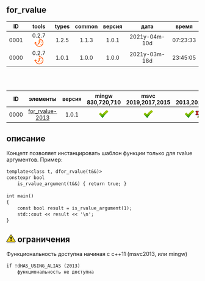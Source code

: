 ﻿
[P]: ../../../icons/progress.png
[V]: ../../../icons/success.png
[X]: ../../../icons/failed.png
[D]: ../../../icons/danger.png
[E]: ../../../icons/empty.png
[N]: ../../../icons/na.png

for_rvalue
---

| **ID** | tools           | types | common | версия |     дата      |  время   |  
|:------:|:---------------:|:-----:|:------:|:------:|:-------------:|:--------:|  
|  0001  | 0.2.7 [![P]][M] | 1.2.5 | 1.1.3  | 1.0.1  | 2021y-04m-10d | 07:23:33 |  
|  0000  | 0.2.7 [![P]][M] | 1.0.1 | 1.0.0  | 1.0.0  | 2021y-03m-18d | 23:45:05 |  

<br/>
<br/>

| **ID** | элементы             | версия | mingw 830,720,710 | msvc 2019,2017,2015 | msvc 2013,2012,2010,2008                |  
|:------:|:--------------------:|:------:|:-----------------:|:-------------------:|:---------------------------------------:|  
|  0000  | [for_rvalue-2013][M] | 1.0.1  |   [![V]][MINGW]   |   [![V]][VS-NEW]    | [![V]][M] [![N]][0] [![N]][0] [![N]][0] |  

[M]:       #for_rvalue    "концепт: позволяет отфильтровать шаблон только для rvalue аргументов"  
[MINGW]:   #mingw-new     "поддержка компиляторов mingw"  
[VS-NEW]:  #msvc-new      "поддержка новых компиляторов msvc"  
[VS-OLD]:  #msvc-old      "поддержка старых компиляторов msvc"  
[0]:       #-ограничения  "требуется поддержка using alias"  

описание
--------
Концепт позволяет инстанцировать шаблон функции только для rvalue аргументов.
Пример:  

```
template<class t, dfor_rvalue(t&&)>
constexpr bool 
    is_rvalue_argument(t&&) { return true; }

int main()
{
    const bool result = is_rvalue_argument(1);
    std::cout << result << '\n';
}
```

[![D]][M] ограничения
---------------------
Функциональность доступна начиная с с++11 (msvc2013, или mingw)
```
if !dHAS_USING_ALIAS (2013)
    функциональность не доступна
```